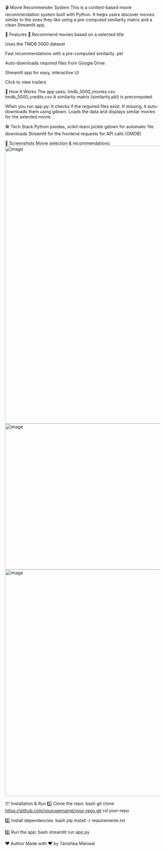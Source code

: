 🎬 Movie Recommender System
This is a content-based movie recommendation system built with Python.
It helps users discover movies similar to the ones they like using a pre-computed similarity matrix and a clean Streamlit app.

📌 Features
🎥 Recommend movies based on a selected title

Uses the TMDB 5000 dataset

Fast recommendations with a pre-computed similarity .pkl

Auto-downloads required files from Google Drive

Streamlit app for easy, interactive UI

Click to view trailers

🚀 How It Works
The app uses:
tmdb_5000_movies.csv
tmdb_5000_credits.csv
A similarity matrix (similarity.pkl) is precomputed.

When you run app.py:
It checks if the required files exist.
If missing, it auto-downloads them using gdown.
Loads the data and displays similar movies for the selected movie.

🛠️ Tech Stack
Python
pandas, scikit-learn
pickle
gdown for automatic file downloads
Streamlit for the frontend
requests for API calls (OMDB)

📸 Screenshots
Movie selection & recommendations:
<img width="1887" height="904" alt="image" src="https://github.com/user-attachments/assets/12cbc8d3-699d-4a02-9984-af81718d815f" />
<img width="1802" height="475" alt="image" src="https://github.com/user-attachments/assets/f2933e70-6f7c-4bdb-80e5-e2bf6c7e1bb2" />
<img width="1807" height="738" alt="image" src="https://github.com/user-attachments/assets/54df0b83-6474-47fd-b536-7746d97a63d3" />

📦 Installation & Run
1️⃣ Clone the repo:
bash
git clone https://github.com/yourusername/your-repo.git
cd your-repo

2️⃣ Install dependencies:
bash
pip install -r requirements.txt

3️⃣ Run the app:
bash
streamlit run app.py

❤️ Author
Made with ❤️ by Tanishka Manwal


